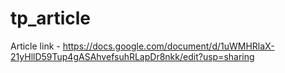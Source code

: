 # tp_article

Article link - https://docs.google.com/document/d/1uWMHRlaX-21yHllD59Tup4gASAhvefsuhRLapDr8nkk/edit?usp=sharing
